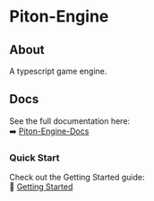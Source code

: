 # Piton-Engine

## About
A typescript game engine.

## Docs
See the full documentation here:  
➡️ [Piton-Engine-Docs](https://github.com/yaseenrehan123/Piton-Engine-Docs)

### Quick Start
Check out the Getting Started guide:  
📄 [Getting Started](https://github.com/yaseenrehan123/Piton-Engine-Docs/blob/main/src/docs/gettingStarted.ts)